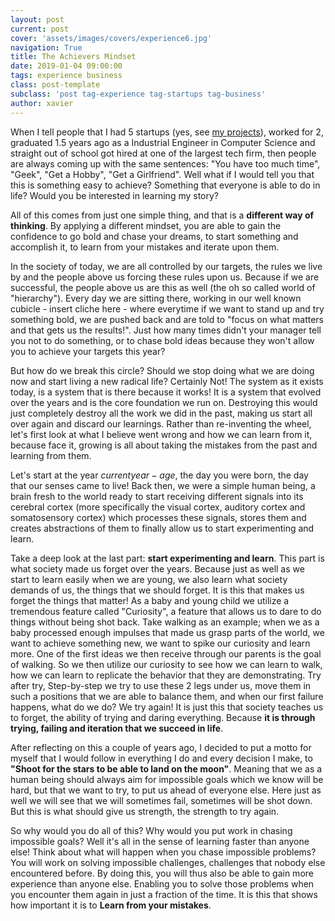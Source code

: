 ```yaml
---
layout: post
current: post
cover: 'assets/images/covers/experience6.jpg'
navigation: True
title: The Achievers Mindset
date: 2019-01-04 09:00:00
tags: experience business
class: post-template
subclass: 'post tag-experience tag-startups tag-business'
author: xavier
---
```


When I tell people that I had 5 startups (yes, see [my projects](/projects)), worked for 2, graduated 1.5 years ago as a Industrial Engineer in Computer Science and straight out of school got hired at one of the largest tech firm, then people are always coming up with the same sentences: "You have too much time", "Geek", "Get a Hobby", "Get a Girlfriend". Well what if I would tell you that this is something easy to achieve? Something that everyone is able to do in life? Would you be interested in learning my story?

All of this comes from just one simple thing, and that is a **different way of thinking**. By applying a different mindset, you are able to gain the confidence to go bold and chase your dreams, to start something and accomplish it, to learn from your mistakes and iterate upon them. 

In the society of today, we are all controlled by our targets, the rules we live by and the people above us forcing these rules upon us. Because if we are successful, the people above us are this as well (the oh so called world of "hierarchy"). Every day we are sitting there, working in our well known cubicle - insert cliche here - where everytime if we want to stand up and try something bold, we are pushed back and are told to "focus on what matters and that gets us the results!". Just how many times didn't your manager tell you not to do something, or to chase bold ideas because they won't allow you to achieve your targets this year?

But how do we break this circle? Should we stop doing what we are doing now and start living a new radical life? Certainly Not! The system as it exists today, is a system that is there because it works! It is a system that evolved over the years and is the core foundation we run on. Destroying this would just completely destroy all the work we did in the past, making us start all over again and discard our learnings. Rather than re-inventing the wheel, let's first look at what I believe went wrong and how we can learn from it, because face it, growing is all about taking the mistakes from the past and learning from them.

Let's start at the year $currentyear - age$, the day you were born, the day that our senses came to live! Back then, we were a simple human being, a brain fresh to the world ready to start receiving different signals into its cerebral cortex (more specifically the visual cortex, auditory cortex and somatosensory cortex) which processes these signals, stores them and creates abstractions of them to finally allow us to start experimenting and learn.

Take a deep look at the last part: **start experimenting and learn**. This part is what society made us forget over the years. Because just as well as we start to learn easily when we are young, we also learn what society demands of us, the things that we should forget. It is this that makes us forget the things that matter! As a baby and young child we utilize a tremendous feature called "Curiosity", a feature that allows us to dare to do things without being shot back. Take walking as an example; when we as a baby processed enough impulses that made us grasp parts of the world, we want to achieve something new, we want to spike our curiosity and learn more. One of the first ideas we then receive through our parents is the goal of walking. So we then utilize our curiosity to see how we can learn to walk, how we can learn to replicate the behavior that they are demonstrating. Try after try, Step-by-step we try to use these 2 legs under us, move them in such a positions that we are able to balance them, and when our first failure happens, what do we do? We try again! It is just this that society teaches us to forget, the ability of trying and daring everything. Because **it is through trying, failing and iteration that we succeed in life**.

After reflecting on this a couple of years ago, I decided to put a motto for myself that I would follow in everything I do and every decision I make, to **"Shoot for the stars to be able to land on the moon"**. Meaning that we as a human being should always aim for impossible goals which we know will be hard, but that we want to try, to put us ahead of everyone else. Here just as well we will see that we will sometimes fail, sometimes will be shot down. But this is what should give us strength, the strength to try again. 

So why would you do all of this? Why would you put work in chasing impossible goals? Well it's all in the sense of learning faster than anyone else! Think about what will happen when you chase impossible problems? You will work on solving impossible challenges, challenges that nobody else encountered before. By doing this, you will thus also be able to gain more experience than anyone else. Enabling you to solve those problems when you encounter them again in just a fraction of the time. It is this that shows how important it is to **Learn from your mistakes**.




